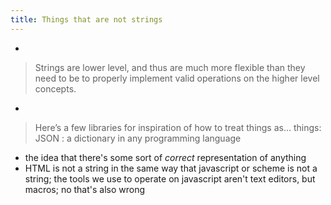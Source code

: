 ```yaml
---
title: Things that are not strings
---
```


-
> Strings are lower level, and thus are much more flexible than they need to be to properly implement valid operations on the higher level concepts.
-
> Here’s a few libraries for inspiration of how to treat things as… things:
> JSON : a dictionary in any programming language
- the idea that there's some sort of *correct* representation of anything
- HTML is not a string in the same way that javascript or scheme is not a string; the tools we use to operate on javascript aren't text editors, but macros; 
no that's also wrong
